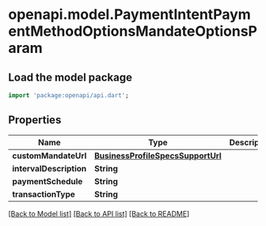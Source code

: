 # openapi.model.PaymentIntentPaymentMethodOptionsMandateOptionsParam

## Load the model package
```dart
import 'package:openapi/api.dart';
```

## Properties
Name | Type | Description | Notes
------------ | ------------- | ------------- | -------------
**customMandateUrl** | [**BusinessProfileSpecsSupportUrl**](BusinessProfileSpecsSupportUrl.md) |  | [optional] 
**intervalDescription** | **String** |  | [optional] 
**paymentSchedule** | **String** |  | [optional] 
**transactionType** | **String** |  | [optional] 

[[Back to Model list]](../README.md#documentation-for-models) [[Back to API list]](../README.md#documentation-for-api-endpoints) [[Back to README]](../README.md)


